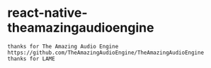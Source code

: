 # react-native-theamazingaudioengine


    thanks for The Amazing Audio Engine https://github.com/TheAmazingAudioEngine/TheAmazingAudioEngine
    thanks for LAME
